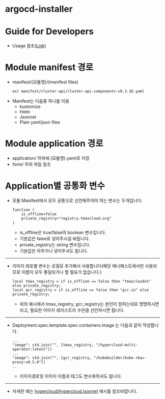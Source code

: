 # argocd-installer

# Guide for Developers

- Usage 참조([Link](https://docs.google.com/presentation/d/1vNm_wXgFcz8VW4_dZ11GOqYZBmyWuDKk/edit?usp=sharing&ouid=100684186425061538512&rtpof=true&sd=true))

# Module manifest 경로
- manifest/(모듈명)/(manifest files)
    ```
    ex) manifest/cluster-api/cluster-api-components-v0.3.16.yaml
    ```
- Manifest는 다음중 하나를 이용
    - kustomize
    - Helm
    - Jsonnet
    - Plain yaml/json files

# Module application 경로
- application/ 하위에 (모듈명).yaml로 저장
- form/ 하위 파일 참조

# Application별 공통화 변수
- 모듈 Manifest에서 모두 공통으로 선언해주어야 하는 변수는 두개입니다.
    ```
    function (
        is_offline=false
        private_registry="registry.tmaxcloud.org"
    )
    ```
    - is_offline은 true/false의 boolean 변수입니다.
    - 기본값은 false로 넣어주시길 바랍니다.
    - private_registry는 string 변수입니다.
    - 기본값은 아무거나 넣어주셔도 됩니다.
---
- 이미지 레포별 변수는 로컬로 추가해서 샤용합니다(해당 매니페스트에서만 사용되므로 이름이 모두 통일되거나 할 필요가 없습니다.)
    ```
    local tmax_registry = if is_offline == false then "tmaxcloudck" else private_registry;
    local gcr_registry = if is_offline == false then "gcr.io" else private_registry;
    ```
    - 위의 예시에서 tmax_registry, gcr_registry는 본인이 원하는대로 명명하시면 되고, 필요한 이미지 레지스트리 수만큼 선언하시면 됩니다.
---
- Deployment.spec.template.spec.containers.image 는 다음과 같이 작성합니다.
    ```
    ...
    "image": std.join("", [tmax_registry, "/hypercloud-multi-operator:latest"])
    ...
    "image": std.join("", [gcr_registry, "/kubebuilder/kube-rbac-proxy:v0.5.0"])
    ..
    ```
    - 이미지경로및 이미지 이름과 태그도 변수화하셔도 됩니다.
---
- 자세한 예는 [hypercloud/hypercloud.jsonnet](manifest/hypercloud/hypercloud.jsonnet) 예시를 참조바랍니다.